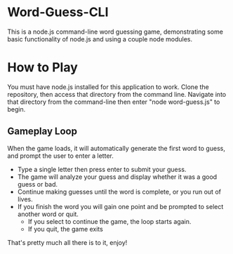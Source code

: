 # Word-Guess-CLI
This is a node.js command-line word guessing game, demonstrating some basic functionality of node.js and using a couple node modules.

# How to Play
You must have node.js installed for this application to work. Clone the repository, then access that directory from the command line. Navigate into that directory from the command-line then enter "node word-guess.js" to begin.

## Gameplay Loop
When the game loads, it will automatically generate the first word to guess, and prompt the user to enter a letter. 

* Type a single letter then press enter to submit your guess.
* The game will analyze your guess and display whether it was a good guess or bad.
* Continue making guesses until the word is complete, or you run out of lives.
* If you finish the word you will gain one point and be prompted to select another word or quit.
  * If you select to continue the game, the loop starts again.
  * If you quit, the game exits

That's pretty much all there is to it, enjoy!
